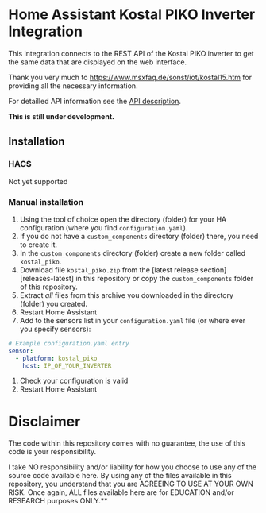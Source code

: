# Home Assistant Kostal PIKO Inverter Integration

This integration connects to the REST API of the Kostal PIKO inverter
to get the same data that are displayed on the web interface.

Thank you very much to https://www.msxfaq.de/sonst/iot/kostal15.htm for providing all the necessary information.

For detailled API information see the [API description](docs/api.yaml).

**This is still under development.**

## Installation
### HACS
Not yet supported

### Manual installation
1. Using the tool of choice open the directory (folder) for your HA configuration (where you find `configuration.yaml`).
1. If you do not have a `custom_components` directory (folder) there, you need to create it.
1. In the `custom_components` directory (folder) create a new folder called `kostal_piko`.
1. Download file `kostal_piko.zip` from the [latest release section][releases-latest] in this repository or copy the `custom_components` folder of this repository.
1. Extract _all_ files from this archive you downloaded in the directory (folder) you created.
1. Restart Home Assistant
1. Add to the sensors list in your `configuration.yaml` file (or where ever you specify sensors):
```yaml
# Example configuration.yaml entry
sensor:
  - platform: kostal_piko
    host: IP_OF_YOUR_INVERTER
```
1. Check your configuration is valid
1. Restart Home Assistant

# Disclaimer
The code within this repository comes with no guarantee, the use of this code is your responsibility.

I take NO responsibility and/or liability for how you choose to use any of the source code available here. By using any of the files available in this repository, you understand that you are AGREEING TO USE AT YOUR OWN RISK. Once again, ALL files available here are for EDUCATION and/or RESEARCH purposes ONLY.**
